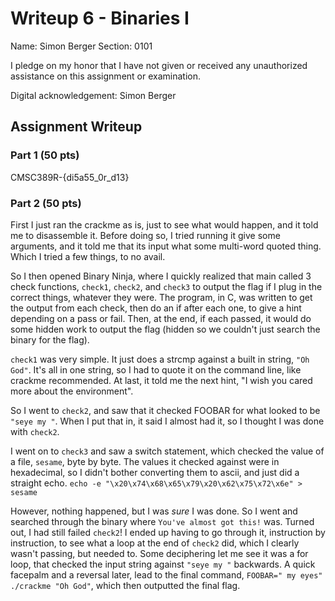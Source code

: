 # Writeup 6 - Binaries I

Name: Simon Berger
Section: 0101

I pledge on my honor that I have not given or received any unauthorized assistance on this assignment or examination.

Digital acknowledgement: Simon Berger

## Assignment Writeup

### Part 1 (50 pts)

CMSC389R-{di5a55_0r_d13}

### Part 2 (50 pts)

First I just ran the crackme as is, just to see what would happen, and it told me to disassemble it. Before doing so, I tried running it give some arguments, and it told me that its input what some multi-word quoted thing. Which I tried a few things, to no avail.

So I then opened Binary Ninja, where I quickly realized that main called 3 check functions, `check1`, `check2`, and `check3` to output the flag if I plug in the correct things, whatever they were. The program, in C, was written to get the output from each check, then do an if after each one, to give a hint depending on a pass or fail. Then, at the end, if each passed, it would do some hidden work to output the flag (hidden so we couldn't just search the binary for the flag).

`check1` was very simple. It just does a strcmp against a built in string, `"Oh God"`. It's all in one string, so I had to quote it on the command line, like crackme recommended. At last, it told me the next hint, "I wish you cared more about the environment".

So I went to `check2`, and saw that it checked FOOBAR for what looked to be `"seye my "`. When I put that in, it said I almost had it, so I thought I was done with `check2`.

I went on to `check3` and saw a switch statement, which checked the value of a file, `sesame`, byte by byte. The values it checked against were in hexadecimal, so I didn't bother converting them to ascii, and just did a straight echo. `echo -e "\x20\x74\x68\x65\x79\x20\x62\x75\x72\x6e" > sesame`

However, nothing happened, but I was *sure* I was done. So I went and searched through the binary where `You've almost got this!` was. Turned out, I had still failed `check2`! I ended up having to go through it, instruction by instruction, to see what a loop at the end of `check2` did, which I clearly wasn't passing, but needed to. Some deciphering let me see it was a for loop, that checked the input string against `"seye my "` backwards. A quick facepalm and a reversal later, lead to the final command, `FOOBAR=" my eyes" ./crackme "Oh God"`, which then outputted the final flag.